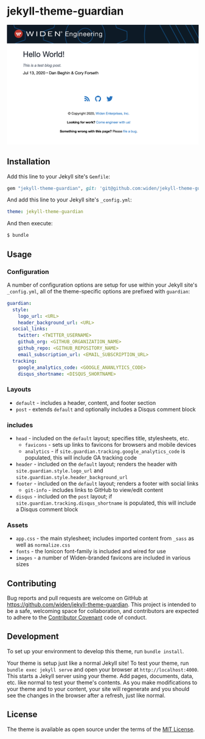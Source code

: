 # jekyll-theme-guardian

![jekyll-theme-guardian preview](/screenshot.png)

## Installation

Add this line to your Jekyll site's `Gemfile`:

```ruby
gem "jekyll-theme-guardian", git: 'git@github.com:widen/jekyll-theme-guardian.git', branch: "master"
```

And add this line to your Jekyll site's `_config.yml`:

```yaml
theme: jekyll-theme-guardian
```

And then execute:

```bash
$ bundle
```

## Usage

### Configuration

A number of configuration options are setup for use within your Jekyll site's `_config.yml`, all of the theme-specific options are prefixed with `guardian`:

```yaml
guardian:
  style:
    logo_url: <URL>
    header_background_url: <URL>
  social_links:
    twitter: <TWITTER_USERNAME>
    github_org: <GITHUB_ORGANIZATION_NAME>
    github_repo: <GITHUB_REPOSITORY_NAME>
    email_subscription_url: <EMAIL_SUBSCRIPTION_URL>
  tracking:
    google_analytics_code: <GOOGLE_ANANLYTICS_CODE>
    disqus_shortname: <DISQUS_SHORTNAME>
```

### Layouts

* `default` - includes a header, content, and footer section
* `post` - extends `default` and optionally includes a Disqus comment block

### includes

* `head` - included on the `default` layout; specifies title, stylesheets, etc.
  * `favicons` - sets up links to favicons for browsers and mobile devices
  * `analytics` - if `site.guardian.tracking.google_analytics_code` is populated, this will include GA tracking code
* `header` - included on the `default` layout; renders the header with `site.guardian.style.logo_url` and `site.guardian.style.header_background_url`
* `footer` - included on the `default` layout; renders a footer with social links
  * `git-info` - includes links to GitHub to view/edit content
* `disqus` - included on the `post` layout; if `site.guardian.tracking.disqus_shortname` is populated, this will include a Disqus comment block

### Assets

* `app.css` - the main stylesheet; includes imported content from `_sass` as well as `normalize.css`
* `fonts` - the Ionicon font-family is included and wired for use
* `images` - a number of Widen-branded favicons are included in various sizes

## Contributing

Bug reports and pull requests are welcome on GitHub at https://github.com/widen/jekyll-theme-guardian. This project is intended to be a safe, welcoming space for collaboration, and contributors are expected to adhere to the [Contributor Covenant](http://contributor-covenant.org) code of conduct.

## Development

To set up your environment to develop this theme, run `bundle install`.

Your theme is setup just like a normal Jekyll site! To test your theme, run `bundle exec jekyll serve` and open your browser at `http://localhost:4000`. This starts a Jekyll server using your theme. Add pages, documents, data, etc. like normal to test your theme's contents. As you make modifications to your theme and to your content, your site will regenerate and you should see the changes in the browser after a refresh, just like normal.

## License

The theme is available as open source under the terms of the [MIT License](https://opensource.org/licenses/MIT).
